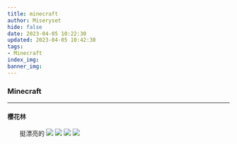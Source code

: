```yaml
---
title: minecraft
author: Miseryset
hide: false
date: 2023-04-05 10:22:30
updated: 2023-04-05 10:42:30
tags:
- Minecraft
index_img:
banner_img:
---
```

### Minecraft
***
#### 樱花林
&emsp;&emsp;挺漂亮的
![](https://cdn.staticaly.com/gh/Miseryset/PicX@master/.1lbm36acctw.webp)
![](https://cdn.staticaly.com/gh/Miseryset/PicX@master/屏幕截图-2023-04-05-103440.2rjf0i1gs1ts.webp)
![](https://cdn.staticaly.com/gh/Miseryset/PicX@master/屏幕截图-2023-04-05-103520.6yixbf2ck8ow.webp)
![](https://cdn.staticaly.com/gh/Miseryset/PicX@master/屏幕截图-2023-04-05-103547.6f1nxmqqh4hs.webp)
